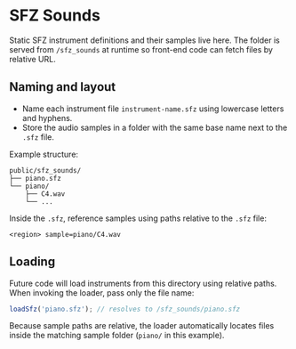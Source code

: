# SFZ Sounds

Static SFZ instrument definitions and their samples live here. The folder is
served from `/sfz_sounds` at runtime so front-end code can fetch files by
relative URL.

## Naming and layout

- Name each instrument file `instrument-name.sfz` using lowercase letters and
  hyphens.
- Store the audio samples in a folder with the same base name next to the
  `.sfz` file.

Example structure:

```
public/sfz_sounds/
├── piano.sfz
└── piano/
    ├── C4.wav
    └── ...
```

Inside the `.sfz`, reference samples using paths relative to the `.sfz` file:

```
<region> sample=piano/C4.wav
```

## Loading

Future code will load instruments from this directory using relative paths. When
invoking the loader, pass only the file name:

```ts
loadSfz('piano.sfz'); // resolves to /sfz_sounds/piano.sfz
```

Because sample paths are relative, the loader automatically locates files inside
the matching sample folder (`piano/` in this example).

